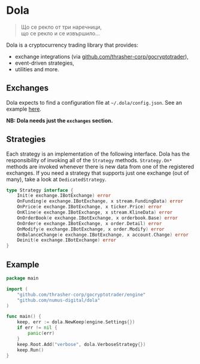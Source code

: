 # Dola

> Що се рекло от три наречници,  
> що се рекло и се извършило...

Dola is a cryptocurrency trading library that provides:

* exchange integrations (via [github.com/thrasher-corp/gocryptotrader](https://github.com/thrasher-corp/gocryptotrader)),
* event-driven strategies,
* utilities and more.

## Exchanges

Dola expects to find a configuration file at `~/.dola/config.json`.
See an example
[here](https://github.com/thrasher-corp/gocryptotrader/blob/master/config_example.json).

**NB: Dola needs just the `exchanges` section.**

## Strategies

Each strategy is an implementation of the following interface. Dola
has the responsibility of invoking all of the `Strategy` methods.
`Strategy.On*` methods are invoked whenever there is new data from one
of the registered exchanges. If you need a strategy that supports just
one exchange (out of many), take a look at `DedicatedStrategy`.

```go
type Strategy interface {
	Init(e exchange.IBotExchange) error
	OnFunding(e exchange.IBotExchange, x stream.FundingData) error
	OnPrice(e exchange.IBotExchange, x ticker.Price) error
	OnKline(e exchange.IBotExchange, x stream.KlineData) error
	OnOrderBook(e exchange.IBotExchange, x orderbook.Base) error
	OnOrder(e exchange.IBotExchange, x order.Detail) error
	OnModify(e exchange.IBotExchange, x order.Modify) error
	OnBalanceChange(e exchange.IBotExchange, x account.Change) error
	Deinit(e exchange.IBotExchange) error
}
```

## Example

```go
package main

import (
	"github.com/thrasher-corp/gocryptotrader/engine"
	"github.com/numus-digital/dola"
)

func main() {
	keep, err := dola.NewKeep(engine.Settings{})
	if err != nil {
		panic(err)
	}
	keep.Root.Add("verbose", dola.VerboseStrategy{})
	keep.Run()
}

```
